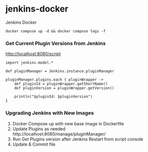 # jenkins-docker
Jenkins Docker

```
docker compose up -d && docker compose logs -f
```

### Get Current Plugin Versions from Jenkins 

[http://localhost:8080/script](http://localhost:8080/script)

```
import jenkins.model.*

def pluginManager = Jenkins.instance.pluginManager

pluginManager.plugins.each { pluginWrapper ->
    def pluginId = pluginWrapper.getShortName()
    def pluginVersion = pluginWrapper.getVersion()

    println("$pluginId: $pluginVersion")
}
```

### Upgrading Jenkins with New Images 

1. Docker Compose up with new base image in Dockerfile
2. Update Plugins as needed
    http://localhost:8080/manage/pluginManager/
3. Run Get Plugins version after Jenkins Restart from script console
4. Update & Commit file
